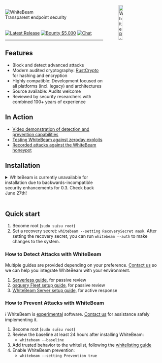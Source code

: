 <!---
WhiteBeam Client

Transparent endpoint security

Copyright 2020, WhiteBeam Security, Inc.
--->
<img src="https://raw.githubusercontent.com/gist/noproto/f858188c6201b9a7e4ac99157c2546ba/raw/f34a53aa2fc2ea6c3af8a26af43385719318640f/WhiteBeamShield.svg" alt="WhiteBeam Logo" align="right" width="17%" hspace="50"/>
<p align="left">
<img src="https://gist.githubusercontent.com/noproto/f858188c6201b9a7e4ac99157c2546ba/raw/37f3b631bbea096926d28cebdcee15654f6fe847/WhiteBeamTextOnly.svg" alt="WhiteBeam">
<br>
Transparent endpoint security
<br><br><br>
<a href="https://github.com/WhiteBeamSec/WhiteBeam/releases" title="Releases"><img src="https://img.shields.io/github/v/tag/WhiteBeamSec/WhiteBeam.svg?style=for-the-badge&label=release&color=blue" alt="Latest Release"></a>
<a href="https://github.com/WhiteBeamSec/WhiteBeam/security/policy" title="Security"><img src="https://img.shields.io/badge/bounty-$5,000-blue?style=for-the-badge" alt="Bounty $5,000"></a>
<a href="https://discord.gg/GYSVqYx" target="_blank" title="Chat"><img src="https://img.shields.io/discord/641744447289294859?style=for-the-badge" alt="Chat"></a>
</p>

---

## Features

* Block and detect advanced attacks
* Modern audited cryptography: [RustCrypto](https://github.com/RustCrypto) for hashing and encryption
* Highly compatible: Development focused on all platforms (incl. legacy) and architectures
* Source available: Audits welcome
* Reviewed by security researchers with combined 100+ years of experience

## In Action

* [Video demonstration of detection and prevention capabilities](https://whitebeamsec.com/)
* [Testing WhiteBeam against zeroday exploits](https://vs.whitebeamsec.com/)
* [Recorded attacks against the WhiteBeam honeypot](https://asciinema.org/~wbhoneypot)

## Installation

<details>
  <summary>WhiteBeam is currently unavailable for installation due to backwards-incompatible security enhancements for 0.3. Check back June 27th!</summary>

### From Packages (Linux)

Distro-specific packages have not been released yet for WhiteBeam, check again soon!

<!--- TODO: Using your package manager of choice (on Ubuntu/Debian (apt/snap classic)/Gentoo (emerge)/Arch (pacman AUR)/RHEL/Amazon Linux/Rocky Linux (yum)/OpenSUSE/etc.), details on installing `whitebeam` package. --->

### From Releases (Linux)

1. Download the [latest release](https://github.com/WhiteBeamSec/WhiteBeam/releases)
2. Ensure the release file hash matches the official hashes ([How-to](https://github.com/WhiteBeamSec/WhiteBeam/wiki/Verifying-file-hashes))
3. Install:
    * `./whitebeam-installer install`

### From Source (Linux)

1. Run tests (_Optional_):
    * `cargo run test`
2. Compile:
    * `cargo run build`
3. Install WhiteBeam:
    * `cargo run install`

</details><br/>

## Quick start
1. Become root (`sudo su`/`su root`)
2. Set a recovery secret: `whitebeam --setting RecoverySecret mask`. After setting the recovery secret, you can run `whitebeam --auth` to make changes to the system.

### How to Detect Attacks with WhiteBeam
Multiple guides are provided depending on your preference. [Contact us](mailto:info@whitebeamsec.com) so we can help you integrate WhiteBeam with your environment.
1. [Serverless guide](https://github.com/WhiteBeamSec/WhiteBeam/wiki), for passive review
2. [osquery Fleet setup guide](https://github.com/WhiteBeamSec/WhiteBeam/wiki), for passive review
3. [WhiteBeam Server setup guide](https://github.com/WhiteBeamSec/WhiteBeam/wiki), for active response

### How to Prevent Attacks with WhiteBeam

:information_source: WhiteBeam is <u>experimental</u> software.
[Contact us](mailto:info@whitebeamsec.com) for assistance safely implementing it.

1. Become root (`sudo su`/`su root`)
2. Review the baseline at least 24 hours after installing WhiteBeam:
    * `whitebeam --baseline`
3. Add trusted behavior to the whitelist, following the [whitelisting guide](https://github.com/WhiteBeamSec/WhiteBeam/wiki)
4. Enable WhiteBeam prevention:
    * `whitebeam --setting Prevention true`